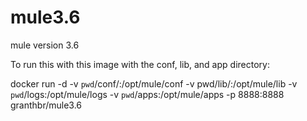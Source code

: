 # mule3.6
mule version 3.6 

To run this with this image with the conf, lib, and app directory:


docker run -d -v `pwd`/conf/:/opt/mule/conf -v pwd/lib/:/opt/mule/lib -v `pwd`/logs:/opt/mule/logs -v `pwd`/apps:/opt/mule/apps -p 8888:8888 granthbr/mule3.6

